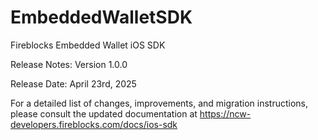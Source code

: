 # EmbeddedWalletSDK

Fireblocks Embedded Wallet iOS SDK 

Release Notes: Version 1.0.0

Release Date: April 23rd, 2025

For a detailed list of changes, improvements, and migration instructions, please consult the updated documentation at https://ncw-developers.fireblocks.com/docs/ios-sdk
